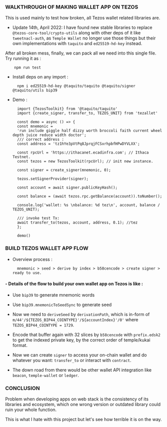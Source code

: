 ### WALKTHROUGH OF MAKING WALLET APP ON TEZOS
This is used mainly to test how broken, all Tezos wallet related libraries are.

- Update 14th, April 2022:
I have found new stable libraries to replace `@tezos-core-tool/crypto-utils` along with other deps of it like `tweetnacl-auth`, as `Temple Wallet` no longer use those things but their own implementations with `taquito` and `ed25519-hd-key` instead.

After all broken mess, finally, we can pack all we need into this single file. Try running it as :

        npm run test
    
- Install deps on any import :

        npm i ed25519-hd-key @taquito/taquito @taquito/signer @taquito/utils bip39
    

- Demo :

        import {TezosToolkit} from '@taquito/taquito'
        import {create_signer, transfer_to, TEZOS_UNIT} from 'tezallet'

        const demo = async () => {
        const mnemonic =
        'run include giggle half dizzy worth broccoli faith current wheel depth juice reduce width doctor';
        /// correct address :
        const address = 'tz1hYe3pVtPq8JprqjFCSxrhpbfHPwDYVLXX';
        
        const rpcUrl = 'https://ithacanet.ecadinfra.com'; // Ithaca Testnet.
        const tezos = new TezosToolkit(rpcUrl); // init new instance.
        
        const signer = create_signer(mnemonic, 0);
        
        tezos.setSignerProvider(signer);
        
        const account = await signer.publicKeyHash();
        
        const balance = (await tezos.rpc.getBalance(account)).toNumber();
        
        console.log('wallet: %s \nbalance: %d tez\n', account, balance / TEZOS_UNIT);
        
        /// invoke test Tx:
        await transfer_to(tezos, account, address, 0.1); //tez
        };
        
        demo()


### BUILD TEZOS WALLET APP FLOW  
- Overview process : 

        mnemonic > seed > derive by index > b58cencode > create signer > ready to use.

#### - Details of the flow to build your own wallet app on Tezos is like :

- Use `bip39` to generate mnemonic words

- Use `bip39.mnemonicToSeedSync` to generate seed

- Now we need to `deriveSeed` by `derivationPath`, which is in-form of `m/44'/${TEZOS_BIP44_COINTYPE}'/${accountIndex}'/0'` where `TEZOS_BIP44_COINTYPE = 1729`.

- Encode that buffer again with 32 slices by `b58cencode` with `prefix.edsk2` to get the indexed private key, by the correct order of temple/kukai format.

- Now we can create `signer` to access your on-chain wallet and do whatever you want: `transfer_to` or interact with `contract`.

- The down road from there would be other wallet API integration like `beacon`, `temple-wallet` or `ledger`.

### CONCLUSION
Problem when developing apps on web stack is the consistency of its libraries and ecosystem, which one wrong version or outdated library could ruin your whole function.

This is what I hate with this project but let's see how terrible it is on the way.
